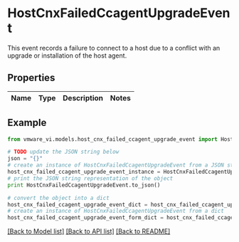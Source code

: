 # HostCnxFailedCcagentUpgradeEvent

This event records a failure to connect to a host due to a conflict with an upgrade or installation of the host agent. 

## Properties
Name | Type | Description | Notes
------------ | ------------- | ------------- | -------------

## Example

```python
from vmware_vi.models.host_cnx_failed_ccagent_upgrade_event import HostCnxFailedCcagentUpgradeEvent

# TODO update the JSON string below
json = "{}"
# create an instance of HostCnxFailedCcagentUpgradeEvent from a JSON string
host_cnx_failed_ccagent_upgrade_event_instance = HostCnxFailedCcagentUpgradeEvent.from_json(json)
# print the JSON string representation of the object
print HostCnxFailedCcagentUpgradeEvent.to_json()

# convert the object into a dict
host_cnx_failed_ccagent_upgrade_event_dict = host_cnx_failed_ccagent_upgrade_event_instance.to_dict()
# create an instance of HostCnxFailedCcagentUpgradeEvent from a dict
host_cnx_failed_ccagent_upgrade_event_form_dict = host_cnx_failed_ccagent_upgrade_event.from_dict(host_cnx_failed_ccagent_upgrade_event_dict)
```
[[Back to Model list]](../README.md#documentation-for-models) [[Back to API list]](../README.md#documentation-for-api-endpoints) [[Back to README]](../README.md)


